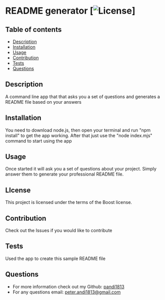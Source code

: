 # README generator [![License](https://img.shields.io/badge/License-Boost_1.0-lightblue.svg)]

## Table of contents

- [Description](#description)
- [Installation](#installation)
- [Usage](#usage)
- [Contribution](#contribution)
- [Tests](#tests)
- [Questions](#questions)

## Description
A command line app that that asks you a set of questions and generates a README file based on your answers

## Installation
You need to download node.js, then open your terminal and run "npm install" to get the app working. After that just use the "node index.mjs" command to start using the app

## Usage
Once started it will ask you a set of questions about your project. Simply answer them to generate your professional README file.

## LIcense
This project is licensed under the terms of the Boost license.

## Contribution 
Check out the Issues if you would like to contribute

## Tests
Used the app to create this sample README file

## Questions
- For more information check out my Github: [pandi1813](https://github.com/pandi1813)
- For any questions email: [peter.andi1813@gmail.com](mailto:peter.andi1813@gmail.com)

